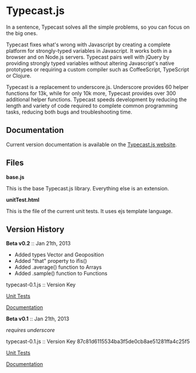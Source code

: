 Typecast.js
===========

In a sentence, Typecast solves all the simple problems, so you can focus on the big ones.

Typecast fixes what's wrong with Javascript by creating a complete platform for strongly-typed variables in Javascript. It works both in a browser and on Node.js servers. Typecast pairs well with jQuery by providing strongly typed variables without altering Javascript's native prototypes or requiring a custom compiler such as CoffeeScript, TypeScript or Clojure. 

Typecast is a replacement to underscore.js. Underscore provides 60 helper functions for 13k, while for only 10k more, Typecast provides over 300 additional helper functions. Typecast speeds development by reducing the length and variety of code required to complete common programming tasks, reducing both bugs and troubleshooting time.

Documentation
-----------

Current version documentation is available on the [Typecast.js website](http://typecastjs.org).


Files
-----------

**base.js**

This is the base Typecast.js library. Everything else is an extension.

**unitTest.html**

This is the file of the current unit tests. It uses ejs template language.


Version History
-----------

**Beta v0.2** :: Jan 21th, 2013

+ Added types Vector and Geoposition
+ Added "that" property to ifis()
+ Added .average() function to Arrays
+ Added .sample() function to Functions

typecast-0.1.js :: Version Key 

[Unit Tests](http://typecastjs.org/test/)

[Documentation](http://typecastjs.org/docs/build/)



**Beta v0.1** :: Jan 21th, 2013

_requires underscore_

typecast-0.1.js :: Version Key 87c81d6115534ba3f5de0cb8ae51281ffa4c25f5

[Unit Tests](http://typecastjs.org/test/87c81d6115534ba3f5de0cb8ae51281ffa4c25f5)

[Documentation](http://typecastjs.org/docs/build/87c81d6115534ba3f5de0cb8ae51281ffa4c25f5)

